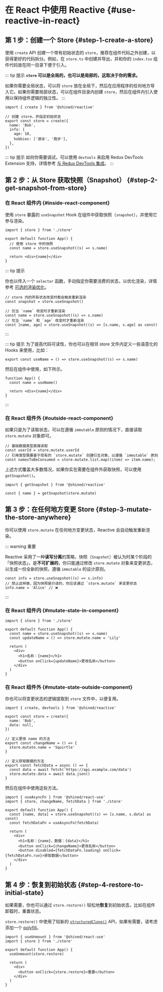 # 在 React 中使用 Reactive {#use-reactive-in-react}

## 第 1 步：创建一个 Store {#step-1-create-a-store}

使用 `create` API 创建一个带有初始状态的 `store`，推荐在组件代码之外创建，以获得更好的代码拆分。例如，在 `store.ts` 中创建并导出，并和你的 `index.tsx` 组件代码放在同一目录下便于引入。

::: tip 提示
**`store` 可以是全局的，也可以是局部的，这取决于你的需求。**

如果你需要全局状态，可以将 `store` 放在全局下，然后在应用程序的任何地方导入它。如果你需要局部状态，可以在组件目录内创建 `store`，然后在组件内引入使用以保持组件逻辑的独立性。
:::

```tsx title="store.ts"
import { create } from '@shined/reactive'

// 创建 store，并指定初始状态
export const store = create({
  name: 'Bob',
  info: {
    age: 18,
    hobbies: ['游泳', '跑步'],
  },
})
```

::: tip 提示
如何你需要调试，可以使用 `devtools` 来启用 Redux DevTools Extension 支持，详情参考 [与 Redux DevTools 集成](/guide/integrations/redux-devtools)。
:::

## 第 2 步：从 Store 获取快照（Snapshot） {#step-2-get-snapshot-from-store}

### 在 React 组件内 {#inside-react-component}

使用 `store` 暴露的 `useSnapshot` Hook 在组件中获取快照（`snapshot`），并使用它参与渲染。

```tsx title="app.ts"
import { store } from './store'

export default function App() {
  // 使用 store 中的快照
  const name = store.useSnapshot((s) => s.name)

  return <div>{name}</div>
}
```
::: tip 提示

你也以传入一个 `selector` 函数，手动指定你需要消费的状态，以优化渲染，详情参考 [可选的渲染优化](/guide/introduction#optional-render-optimization)。

```tsx
// store 内的所有状态改变时都会触发重新渲染
const snapshot = store.useSnapshot()

// 仅当 `name` 改变时才重新渲染
const name = store.useSnapshot((s) => s.name)
// 仅当 `name` 和 `age` 改变时才重新渲染
const [name, age] = store.useSnapshot((s) => [s.name, s.age] as const)
```
:::

::: tip 提示
为了提高代码可读性，你也可以在相邻 store 文件内定义一些语意化的 Hooks 来使用，比如：

```tsx title="store.ts"
export const useName = () => store.useSnapshot((s) => s.name)
```

然后在组件中使用，如下所示。

```tsx title="app.ts"
function App() {
  const name = useName()

  return <div>{name}</div>
}
```
:::

### 在 React 组件外 {#outside-react-component}

如果只是为了读取状态，可以在遵循 `immutable` 原则的情况下，直接读取 `store.mutate` 对象即可。

```tsx
// 基础数据类型直接读取
const userId = store.mutate.userId
// 引用类型需要基于现有的 `store.mutate` 创建衍生对象，以遵循 `immutable` 原则
const namesToBeConsumed = store.mutate.list.map((item) => item.name);
```

上述方式覆盖大多数情况，如果你实在需要在组件外获取快照，可以使用 `getSnapshot()`。

```tsx
import { getSnapshot } from '@shined/reactive'

const { name } = getSnapshot(store.mutate)
```

## 第 3 步：在任何地方变更 Store {#step-3-mutate-the-store-anywhere}

你可以使用 `store.mutate` 在任何地方变更状态，Reactive 会自动触发重新渲染。

::: warning 重要

Reactive 采用了一种**读写分离**的策略，快照（`Snapshot`）被认为时某个阶段的「快照状态」，是**不可扩展的**，你只能通过修改 `store.mutate` 对象来变更状态，以生成一份全新的快照，遵循 `immutable` 的设计原则。

```tsx
const info = store.useSnapshot((s) => s.info)
// 禁止这样做，因为快照是只读的，你应该通过 `store.mutate` 来变更状态
info.name = 'Alice' // ❌
```
:::

### 在 React 组件内 {#mutate-state-in-component}

```tsx 
import { store } from './store'

export default function App() {
  const name = store.useSnapshot((s) => s.name)
  const updateName = () => store.mutate.name = 'Lily'

  return (
    <div>
      <h1>名称：{name}</h1>
      <button onClick={updateName}>更改名称</button>
    </div>
  )
}

```

### 在 React 组件外 {#mutate-state-outside-component}

你也可以将变更状态的逻辑提取到 `store` 文件中，以便复用。

```tsx title="store.ts"
import { create, devtools } from '@shined/reactive'

export const store = create({
  name: 'Bob',
  data: null,
})

// 定义更改 name 的方法
export const changeName = () => {
  store.mutate.name = 'Squirtle'
}

// 定义获取数据的方法
export const fetchData = async () => {
  const data = await fetch('https://api.example.com/data')
  store.mutate.data = await data.json()
}
```

然后在组件中使用这些方法。

```tsx title="app.ts"
import { useAsyncFn } from '@shined/react-use'
import { store, changeName, fetchData } from './store'

export default function App() {
  const [name, data] = store.useSnapshot((s) => [s.name, s.data] as const)
  const fetchDataFn = useAsyncFn(fetchData)

  return (
    <div>
      <h1>名称：{name}，数据：{data}</h1>
      <button onClick={changeName}>更改名称</button>
      <button disabled={fetchDataFn.loading} onClick={fetchDataFn.run}>获取数据</button>
    </div>
  )
}
```

## 第 4 步：恢复到初始状态 {#step-4-restore-to-initial-state}

如果需要，你也可以通过 `store.restore()` 轻松地**恢复**到初始状态，比如在组件卸载时，重置状态。

`store.restore()` 中使用了较新的 [`structuredClone()`](https://developer.mozilla.org/en-US/docs/Web/API/structuredClone) API，如果有需要，请考虑添加一个 [polyfill](https://github.com/ungap/structured-clone)。

```tsx
import { useUnmount } from '@shined/react-use'
import { store } from './store'

export default function App() {
  useUnmount(store.restore)

  return (
    <div>
      <button onClick={store.restore}>重置</button>
    </div>
  )
}
```

